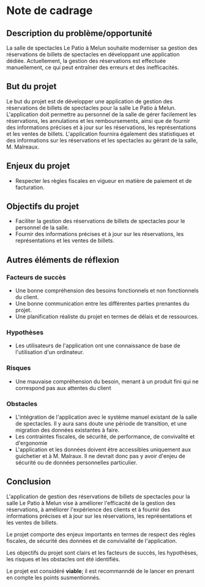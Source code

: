 # Note de cadrage

## Description du problème/opportunité

La salle de spectacles Le Patio à Melun souhaite moderniser sa gestion des réservations de billets de spectacles en développant une application dédiée. Actuellement, la gestion des réservations est effectuée manuellement, ce qui peut entraîner des erreurs et des inefficacités.

## But du projet

Le but du projet est de développer une application de gestion des réservations de billets de spectacles pour la salle Le Patio à Melun. L'application doit permettre au personnel de la salle de gérer facilement les réservations, les annulations et les remboursements, ainsi que de fournir des informations précises et à jour sur les réservations, les représentations et les ventes de billets. L'application fournira également des statistiques et des informations sur les réservations et les spectacles au gérant de la salle, M. Malreaux.

## Enjeux du projet

* Respecter les règles fiscales en vigueur en matière de paiement et de facturation.

## Objectifs du projet

* Faciliter la gestion des réservations de billets de spectacles pour le personnel de la salle.
* Fournir des informations précises et à jour sur les réservations, les représentations et les ventes de billets.

## Autres éléments de réflexion

### Facteurs de succès

* Une bonne compréhension des besoins fonctionnels et non fonctionnels du client.
* Une bonne communication entre les différentes parties prenantes du projet.
* Une planification réaliste du projet en termes de délais et de ressources.

### Hypothèses

* Les utilisateurs de l'application ont une connaissance de base de l'utilisation d'un ordinateur.

### Risques

* Une mauvaise compréhension du besoin, menant à un produit fini qui ne correspond pas aux attentes du client

### Obstacles

* L'intégration de l'application avec le système manuel existant de la salle de spectacles. Il y aura sans doute une période de transition, et une migration des données existantes à faire.
* Les contraintes fiscales, de sécurité, de performance, de convivalité et d'ergonomie
* L'application et les données doivent être accessibles uniquement aux guichetier et à M. Malraux. Il ne devrait donc pas y avoir d'enjeu de sécurité ou de données personnelles particulier.

## Conclusion

L'application de gestion des réservations de billets de spectacles pour la salle Le Patio à Melun vise à améliorer l'efficacité de la gestion des réservations, à améliorer l'expérience des clients et à fournir des informations précises et à jour sur les réservations, les représentations et les ventes de billets.

Le projet comporte des enjeux importants en termes de respect des règles fiscales, de sécurité des données et de convivialité de l'application.

Les objectifs du projet sont clairs et les facteurs de succès, les hypothèses, les risques et les obstacles ont été identifiés.

Le projet est considéré **viable**; il est recommanndé de le lancer en prenant en compte les points susmentionnés.
